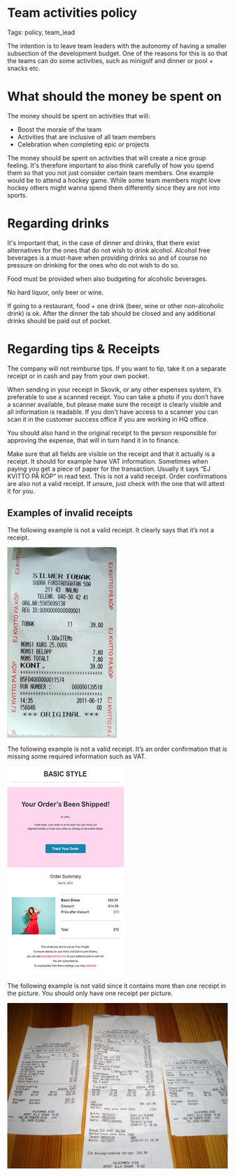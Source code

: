 # Team activities policy

Tags: policy, team_lead

The intention is to leave team leaders with the autonomy of having a smaller subsection of the development budget. One of the reasons for this is so that the teams can do some activities, such as minigolf and dinner or pool + snacks etc. 

# What should the money be spent on

The money should be spent on activities that will: 

- Boost the morale of the team
- Activities that are inclusive of all team members
- Celebration when completing epic or projects

The money should be spent on activities that will create a nice group feeling. It's therefore important to also think carefully of how you spend them so that you not just consider certain team members. One example would be to attend a hockey game. While some team members might love hockey others might wanna spend them differently since they are not into sports. 

# Regarding drinks

It's important that, in the case of dinner and drinks, that there exist alternatives for the ones that do not wish to drink alcohol. Alcohol free beverages is a must-have when providing drinks so and of course no pressure on drinking for the ones who do not wish to do so. 

Food must be provided when also budgeting for alcoholic beverages. 

No hard liquor, only beer or wine.

If going to a restaurant, food + one drink (beer, wine or other non-alcoholic drink) is ok. After the dinner the tab should be closed and any additional drinks should be paid out of pocket. 

# Regarding tips & Receipts

The company will not reimburse tips. If you want to tip, take it on a separate receipt or in cash and pay from your own pocket. 

When sending in your receipt in Skovik, or any other expenses system, it’s preferable to use a scanned receipt. You can take a photo if you don’t have a scanner available, but please make sure the receipt is clearly visible and all information is readable. If you don't have access to a scanner you can scan it in the customer success office if you are working in HQ office. 

You should also hand in the original receipt to the person responsible for approving the expense, that will in turn hand it in to finance. 

Make sure that all fields are visible on the receipt and that it actually is a receipt. It should for example have VAT information. Sometimes when paying you get a piece of paper for the transaction. Usually it says “EJ KVITTO PÅ KÖP” in read text. This is not a valid receipt. Order confirmations are also not a valid receipt. If unsure, just check with the one that will attest it for you. 

## Examples of invalid receipts

The following example is not a valid receipt. It clearly says that it’s not a receipt. 

![S6001354.jpeg](resources/S6001354.jpeg)

The following example is not a valid receipt. It’s an order confirmation that is missing some required information such as VAT.

![Shopify-Order-Confirmation-Email-template.jpeg](resources/Shopify-Order-Confirmation-Email-template.jpeg)

The following example is not valid since it contains more than one receipt in the picture. You should only have one receipt per picture. 

![Cash_rounding_receipts.jpeg](resources/Cash_rounding_receipts.jpeg)
